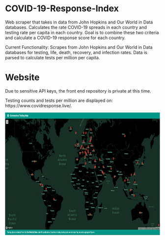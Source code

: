 # COVID-19-Response-Index
Web scraper that takes in data from John Hopkins and Our World in Data databases. Calculates the rate COVID-19 spreads in each country and testing rate per capita in each country. Goal is to combine these two criteria and calculate a COVID-19 response score for each country.

Current Functionality: Scrapes from John Hopkins and Our World in Data databases for testing, life, death, recovery, and infection rates. Data is parsed to calculate tests per million per capita. 

# Website
Due to sensitive API keys, the front end repository is private at this time. 
<p>Testing counts and tests per million are displayed on: https://www.covidresponse.live/.</p>
<img src= "./Website-Images/webscreen.PNG" height="400px" />

